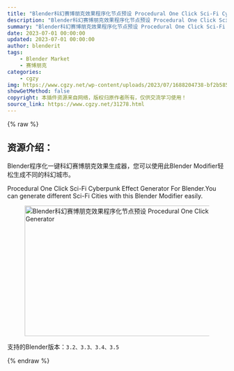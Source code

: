 ```yaml
---
title: "Blender科幻赛博朋克效果程序化节点预设 Procedural One Click Sci-Fi Cyberpunk Effect Generator"
description: "Blender科幻赛博朋克效果程序化节点预设 Procedural One Click Sci-Fi Cyberpunk Effect Generator"
summary: "Blender科幻赛博朋克效果程序化节点预设 Procedural One Click Sci-Fi Cyberpunk Effect Generator"
date: 2023-07-01 00:00:00
updated: 2023-07-01 00:00:00
author: blenderit
tags: 
    - Blender Market
    - 赛博朋克
categories:
    - cgzy
img: https://www.cgzy.net/wp-content/uploads/2023/07/1688204738-bf2b585aaeb7a04.webp
showGetMethod: false
copyright: 本插件资源来自网络，版权归原作者所有，仅供交流学习使用！
source_link: https://www.cgzy.net/31278.html
---
```


{% raw %}
<div class="wp-block-pandastudio-title"><div class="title_style_01"><h2 id="h2-0">资源介绍：</h2></div></div><p class="is-style-text-indent-2em">Blender程序化一键科幻赛博朋克效果生成器，您可以使用此Blender Modifier轻松生成不同的科幻城市。</p><p>Procedural One Click Sci-Fi Cyberpunk Effect Generator For Blender.You can generate different Sci-Fi Cities with this Blender Modifier easily.</p><div class="wp-block-image is-style-border-round-and-with-shadow">
<figure class="aligncenter size-full"><img fetchpriority="high" decoding="async" width="600" height="300" src="https://www.cgzy.net/wp-content/uploads/2023/07/1688204647-f6f034321b94742.webp" class="wp-image-31279" title="Blender科幻赛博朋克效果程序化节点预设 Procedural One Click Sci-Fi Cyberpunk Effect Generator" alt="Blender科幻赛博朋克效果程序化节点预设 Procedural One Click Sci-Fi Cyberpunk Effect Generator"></figure></div><div class="wp-block-pandastudio-tips"><div class="tip success "><p>支持的Blender版本：<code>3.2、3.3、3.4、3.5</code></p>
</div></div>
<div style="display: none">cgzy</div>
{% endraw %}